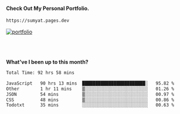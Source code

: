 #### Check Out My Personal Portfolio.
````bash
https://sumyat.pages.dev
````

<a href='https://sumyat.pages.dev/'>
    <img src='https://user-images.githubusercontent.com/108873224/211860821-15c31441-8db7-4fb7-8537-28a0c11e9408.png' alt='portfolio' align='center' />
</a>


<br />
<br />


<br />
<br />

**What've I been up to this month?**

<!--START_SECTION:waka-->

```txt
Total Time: 92 hrs 58 mins

JavaScript   90 hrs 13 mins  ████████████████████████░   95.82 %
Other        1 hr 11 mins    ▒░░░░░░░░░░░░░░░░░░░░░░░░   01.26 %
JSON         54 mins         ▒░░░░░░░░░░░░░░░░░░░░░░░░   00.97 %
CSS          48 mins         ▒░░░░░░░░░░░░░░░░░░░░░░░░   00.86 %
Todotxt      35 mins         ░░░░░░░░░░░░░░░░░░░░░░░░░   00.63 %
```

<!--END_SECTION:waka-->




